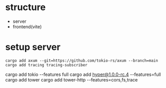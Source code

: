 
# structure
- server
- frontend(vite)

# setup server 

```
cargo add axum --git=https://github.com/tokio-rs/axum --branch=main
cargo add tracing tracing-subscriber
```
cargo add tokio --features full
cargo add hyper@1.0.0-rc.4 --features=full
cargo add tower
cargo add tower-http --features=cors,fs,trace

